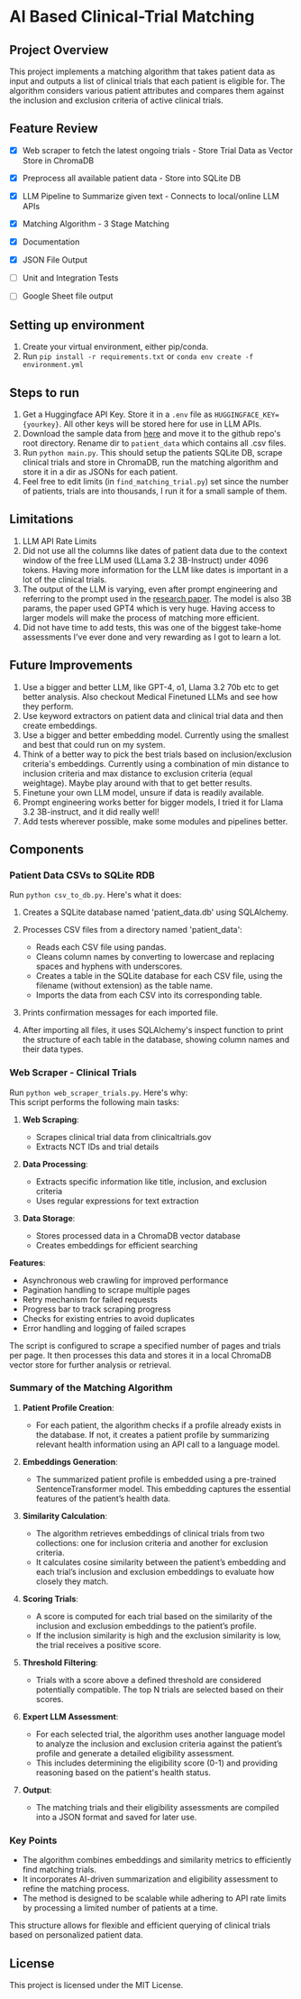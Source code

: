 ﻿# AI Based Clinical-Trial Matching

## Project Overview

This project implements a matching algorithm that takes patient data as input and outputs a list of clinical trials that each patient is eligible for. The algorithm considers various patient attributes and compares them against the inclusion and exclusion criteria of active clinical trials.

## Feature Review
- [x] Web scraper to fetch the latest ongoing trials - Store Trial Data as Vector Store in ChromaDB
- [x] Preprocess all available patient data - Store into SQLite DB
- [x] LLM Pipeline to Summarize given text - Connects to local/online LLM APIs
- [x] Matching Algorithm - 3 Stage Matching
- [x] Documentation
- [x] JSON File Output 
- [ ] Unit and Integration Tests
- [ ] Google Sheet file output


## Setting up environment
1. Create your virtual environment, either pip/conda.
2. Run `pip install -r requirements.txt` or `conda env create -f environment.yml`

## Steps to run
1. Get a Huggingface API Key. Store it in a `.env` file as `HUGGINGFACE_KEY={yourkey}`. All other keys will be stored here for use in LLM APIs.
2. Download the sample data from [here](https://mitre.box.com/shared/static/aw9po06ypfb9hrau4jamtvtz0e5ziucz.zip) and move it to the github repo's root directory. Rename dir to `patient_data` which contains all .csv files.
3. Run `python main.py`. This should setup the patients SQLite DB, scrape clinical trials and store in ChromaDB, run the matching algorithm and store it in a dir as JSONs for each patient.
4. Feel free to edit limits (in `find_matching_trial.py`) set since the number of patients, trials are into thousands, I run it for a small sample of them.

## Limitations
1. LLM API Rate Limits
2. Did not use all the columns like dates of patient data due to the context window of the free LLM used (LLama 3.2 3B-Instruct) under 4096 tokens. Having more information for the LLM like dates is important in a lot of the clinical trials.
3. The output of the LLM is varying, even after prompt engineering and referring to the prompt used in the [research paper](https://arxiv.org/pdf/2402.05125). The model is also 3B params, the paper used GPT4 which is very huge. Having access to larger models will make the process of matching more efficient.
4. Did not have time to add tests, this was one of the biggest take-home assessments I've ever done and very rewarding as I got to learn a lot.

## Future Improvements
1. Use a bigger and better LLM, like GPT-4, o1, Llama 3.2 70b etc to get better analysis. Also checkout Medical Finetuned LLMs and see how they perform.
2. Use keyword extractors on patient data and clinical trial data and then create embeddings.
3. Use a bigger and better embedding model. Currently using the smallest and best that could run on my system.
4. Think of a better way to pick the best trials based on inclusion/exclusion criteria's embeddings. Currently using a combination of min distance to inclusion criteria and max distance to exclusion criteria (equal weightage). Maybe play around with that to get better results.
5. Finetune your own LLM model, unsure if data is readily available.
6. Prompt engineering works better for bigger models, I tried it for Llama 3.2 3B-instruct, and it did really well!
7. Add tests wherever possible, make some modules and pipelines better.

## Components
### Patient Data CSVs to SQLite RDB
Run `python csv_to_db.py`. Here's what it does:
1. Creates a SQLite database named 'patient_data.db' using SQLAlchemy.
2. Processes CSV files from a directory named 'patient_data':
    - Reads each CSV file using pandas.
    - Cleans column names by converting to lowercase and replacing spaces and hyphens with underscores.
    - Creates a table in the SQLite database for each CSV file, using the filename (without extension) as the table name.
    - Imports the data from each CSV into its corresponding table.

3. Prints confirmation messages for each imported file.
4. After importing all files, it uses SQLAlchemy's inspect function to print the structure of each table in the database, showing column names and their data types.

### Web Scraper - Clinical Trials
Run `python web_scraper_trials.py`. Here's why:<br>
This script performs the following main tasks:

1. **Web Scraping**: 
   - Scrapes clinical trial data from clinicaltrials.gov
   - Extracts NCT IDs and trial details

2. **Data Processing**:
   - Extracts specific information like title, inclusion, and exclusion criteria
   - Uses regular expressions for text extraction

3. **Data Storage**:
   - Stores processed data in a ChromaDB vector database
   - Creates embeddings for efficient searching

**Features**:

- Asynchronous web crawling for improved performance
- Pagination handling to scrape multiple pages
- Retry mechanism for failed requests
- Progress bar to track scraping progress
- Checks for existing entries to avoid duplicates
- Error handling and logging of failed scrapes


The script is configured to scrape a specified number of pages and trials per page. It then processes this data and stores it in a local ChromaDB vector store for further analysis or retrieval.

### Summary of the Matching Algorithm

1. **Patient Profile Creation**: 
   - For each patient, the algorithm checks if a profile already exists in the database. If not, it creates a patient profile by summarizing relevant health information using an API call to a language model.

2. **Embeddings Generation**: 
   - The summarized patient profile is embedded using a pre-trained SentenceTransformer model. This embedding captures the essential features of the patient’s health data.

3. **Similarity Calculation**: 
   - The algorithm retrieves embeddings of clinical trials from two collections: one for inclusion criteria and another for exclusion criteria. 
   - It calculates cosine similarity between the patient’s embedding and each trial’s inclusion and exclusion embeddings to evaluate how closely they match.

4. **Scoring Trials**: 
   - A score is computed for each trial based on the similarity of the inclusion and exclusion embeddings to the patient’s profile. 
   - If the inclusion similarity is high and the exclusion similarity is low, the trial receives a positive score.

5. **Threshold Filtering**: 
   - Trials with a score above a defined threshold are considered potentially compatible. The top N trials are selected based on their scores.

6. **Expert LLM Assessment**: 
   - For each selected trial, the algorithm uses another language model to analyze the inclusion and exclusion criteria against the patient’s profile and generate a detailed eligibility assessment. 
   - This includes determining the eligibility score (0-1) and providing reasoning based on the patient's health status.

7. **Output**: 
   - The matching trials and their eligibility assessments are compiled into a JSON format and saved for later use.

### Key Points
- The algorithm combines embeddings and similarity metrics to efficiently find matching trials.
- It incorporates AI-driven summarization and eligibility assessment to refine the matching process.
- The method is designed to be scalable while adhering to API rate limits by processing a limited number of patients at a time. 

This structure allows for flexible and efficient querying of clinical trials based on personalized patient data.

## License

This project is licensed under the MIT License.
